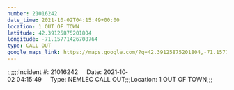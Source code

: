 ```yaml
---
number: 21016242
date_time: 2021-10-02T04:15:49+00:00
location: 1 OUT OF TOWN
latitude: 42.39125875201804
longitude: -71.15771426708764
type: CALL OUT
google_maps_link: https://maps.google.com/?q=42.39125875201804,-71.15771426708764
---
```


;;;;;;Incident #: 21016242     Date: 2021‐10‐02 04:15:49     Type: NEMLEC CALL OUT;;;Location: 1 OUT OF TOWN;;;

